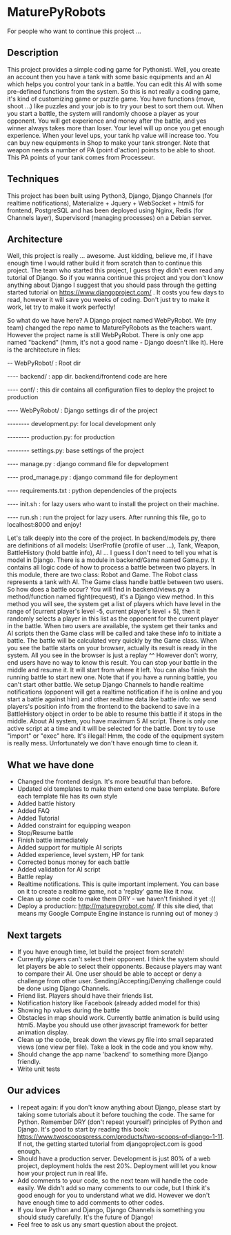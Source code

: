 # MaturePyRobots

For people who want to continue this project ...

## Description
This project provides a simple coding game for Pythonisti. Well, you create an account then you have a tank with some basic equipments and an AI which helps you control your tank in a battle. You can edit this AI with some pre-defined functions from the system. So this is not really a coding game, it's kind of customizing game or puzzle game. You have functions (move, shoot ...) like puzzles and your job is to try your best to sort them out. When you start a battle, the system will randomly choose a player as your opponent. You will get experience and money after the battle, and yes winner always takes more than loser. Your level will up once you get enough experience. When your level ups, your tank hp value will increase too. You can buy new equipments in Shop to make your tank stronger. Note that weapon needs a number of PA (point d'action) points to be able to shoot. This PA points of your tank comes from Processeur. 

## Techniques
This project has been built using Python3, Django, Django Channels (for realtime notifications), Materialize + Jquery + WebSocket + html5 for frontend, PostgreSQL and has been deployed using Nginx, Redis (for Channels layer), Supervisord (managing processes) on a Debian server.

## Architecture
Well, this project is really ... awesome. Just kidding, believe me, if I have enough time I would rather build it from scratch than to continue this project. The team who started this project, I guess they didn't even read any tutorial of Django. So if you wanna continue this project and you don't know anything about Django I suggest that you should pass through the getting started tutorial on https://www.djangoproject.com/ . It costs you few days to read, however it will save you weeks of coding. Don't just try to make it work, let try to make it work perfectly!

So what do we have here? A Django project named WebPyRobot. We (my team) changed the repo name to MaturePyRobots as the teachers want. However the project name is still WebPyRobot. There is only one app named "backend" (hmm, it's not a good name - Django doesn't like it). Here is the architecture in files:

-- WebPyRobot/ : Root dir

---- backend/ : app dir. backend/frontend code are here

---- conf/ : this dir contains all configuration files to deploy the project to production

---- WebPyRobot/ : Django settings dir of the project

-------- development.py: for local development only

-------- production.py: for production

-------- settings.py: base settings of the project

---- manage.py : django command file for depvelopment

---- prod_manage.py : django command file for deployment

---- requirements.txt : python dependencies of the projects

----  init.sh : for lazy users who want to install the project on their machine. 

---- run.sh : run the project for lazy users. After running this file, go to localhost:8000 and enjoy!

Let's talk deeply into the core of the project. In backend/models.py, there are definitions of all models: UserProfile (profile of user ...), Tank, Weapon, BattleHistory (hold battle info), AI ... I guess I don't need to tell you what is model in Django. There is a module in backend/Game named Game.py. It contains all logic code of how to process a battle between two players. In this module, there are two class: Robot and Game. The Robot class represents a tank with AI. The Game class handle battle between two users. So how does a battle occur? You will find in backend/views.py a method/function named fight(request), it's a Django view method. In this method you will see, the system get a list of players which have level in the range of [current player's level -5, current player's level + 5], then it randomly selects a player in this list as the opponent for the current player in the battle. When two users are available, the system get their tanks and AI scripts then the Game class will be called and take these info to initiate a battle. The battle will be calculated very quickly by the Game class. When you see the battle starts on your browser, actually its result is ready in the system. All you see in the browser is just a replay ^^ However don't worry, end users have no way to know this result. You can stop your battle in the middle and resume it. It will start from where it left. You can also finish the running battle to start new one. Note that if you have a running battle, you can't start other battle. We setup Django Channels to handle realtime notifications (opponent will get a realtime notification if he is online and you start a battle against him) and other realtime data like battle info: we send players's position info from the frontend to the backend to save in a BattleHistory object in order to be able to resume this battle if it stops in the middle. About AI system, you have maximum 5 AI script. There is only one active script at a time and it will be selected for the battle. Dont try to use "import" or "exec" here. It's illegal! Hmm, the code of the equipment system is really mess. Unfortunately we don't have enough time to clean it. 

## What we have done
- Changed the frontend design. It's more beautiful than before.
- Updated old templates to make them extend one base template. Before each template file has its own style
- Added battle history
- Added FAQ
- Added Tutorial
- Added constraint for equipping weapon
- Stop/Resume battle
- Finish battle immediately
- Added support for multiple AI scripts
- Added experience, level system, HP for tank
- Corrected bonus money for each battle
- Added validation for AI script 
- Battle replay
- Realtime notifications. This is quite important implement. You can base on it to create a realtime game, not a 'replay' game like it now.
- Clean up some code to make them DRY - we haven't finished it yet :((
- Deploy a production: http://maturepyrobot.com/. If this site died, that means my Google Compute Engine instance is running out of money :)

## Next targets
- If you have enough time, let build the project from scratch!
- Currently players can't select their opponent. I think the system should let players be able to select their opponents. Because players may want to compare their AI. One user should be able to accept or deny a challenge from other user. Sending/Accepting/Denying challenge could be done using Django Channels.
- Friend list. Players should have their friends list.
- Notification history like Facebook (already added model for this)
- Showing hp values during the battle
- Obstacles in map should work. Currently battle animation is build using html5. Maybe you should use other javascript framework for better animation display. 
- Clean up the code, break down the views.py file into small separated views (one view per file). Take a look in the code and you know why.
- Should change the app name 'backend' to something more Django friendly.
- Write unit tests

## Our advices 
- I repeat again: if you don't know anything about Django, please start by taking some tutorials about it before touching the code. The same for Python. Remember DRY (don't repeat yourself) principles of Python and Django. It's good to start by reading this book: https://www.twoscoopspress.com/products/two-scoops-of-django-1-11. If not, the getting started tutorial from djangoproject.com is good enough.
- Should have a production server. Development is just 80% of a web project, deployment holds the rest 20%. Deployment will let you know how your project run in real life.
- Add comments to your code, so the next team will handle the code easily. We didn't add so many comments to our code, but I think it's good enough for you to understand what we did. However we don't have enough time to add comments to other codes.
- If you love Python and Django, Django Channels is something you should study carefully. It's the future of Django!
- Feel free to ask us any smart question about the project. 